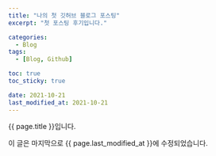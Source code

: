```yaml
---
title: "나의 첫 깃허브 블로그 포스팅"
excerpt: "첫 포스팅 후기입니다."

categories:
  - Blog
tags:
  - [Blog, Github]

toc: true
toc_sticky: true

date: 2021-10-21
last_modified_at: 2021-10-21
---
```


{{ page.title }}입니다.

이 글은 마지막으로 {{ page.last_modified_at }}에 수정되었습니다.
